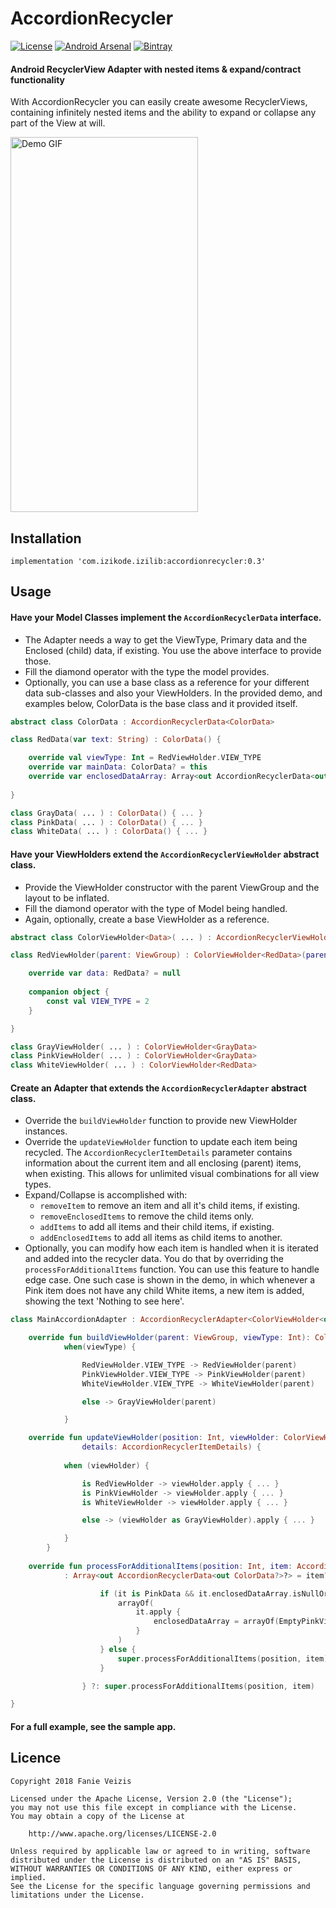 # AccordionRecycler

[![License](https://img.shields.io/badge/License-Apache%202.0-blue.svg)](https://opensource.org/licenses/Apache-2.0)
[![Android Arsenal]( https://img.shields.io/badge/Android%20Arsenal-AccordionRecycler-green.svg?style=flat )]( https://android-arsenal.com/details/1/7321 )
[![Bintray](https://img.shields.io/badge/Bintray-0.3-lightgrey.svg)](https://dl.bintray.com/ifanie/izilib/com/izikode/izilib/accordionrecycler/0.3/)

#### Android RecyclerView Adapter with nested items & expand/contract functionality
With AccordionRecycler you can easily create awesome RecyclerViews, containing infinitely nested items and the ability to expand or collapse any part of the View at will.

<img src="demoapp.gif" alt="Demo GIF" width="300" height="600" />

## Installation
```
implementation 'com.izikode.izilib:accordionrecycler:0.3'
```
## Usage
#### Have your Model Classes implement the ```AccordionRecyclerData``` interface.
- The Adapter needs a way to get the ViewType, Primary data and the Enclosed (child) data, if existing. You use the above interface to provide those.
- Fill the diamond operator with the type the model provides.
- Optionally, you can use a base class as a reference for your different data sub-classes and also your ViewHolders. In the provided demo, and examples below, ColorData is the base class and it provided itself.
```kotlin
abstract class ColorData : AccordionRecyclerData<ColorData>

class RedData(var text: String) : ColorData() {

    override val viewType: Int = RedViewHolder.VIEW_TYPE
    override var mainData: ColorData? = this
    override var enclosedDataArray: Array<out AccordionRecyclerData<out ColorData?>>? = arrayOf()
    
}

class GrayData( ... ) : ColorData() { ... }
class PinkData( ... ) : ColorData() { ... }
class WhiteData( ... ) : ColorData() { ... }
```
#### Have your ViewHolders extend the ```AccordionRecyclerViewHolder``` abstract class.
- Provide the ViewHolder constructor with the parent ViewGroup and the layout to be inflated.
- Fill the diamond operator with the type of Model being handled.
- Again, optionally, create a base ViewHolder as a reference.
```kotlin
abstract class ColorViewHolder<Data>( ... ) : AccordionRecyclerViewHolder<Data> where Data : ColorData

class RedViewHolder(parent: ViewGroup) : ColorViewHolder<RedData>(parent, R.layout.view_holder_red) {

    override var data: RedData? = null
    
    companion object {
        const val VIEW_TYPE = 2
    }

}

class GrayViewHolder( ... ) : ColorViewHolder<GrayData>
class PinkViewHolder( ... ) : ColorViewHolder<GrayData>
class WhiteViewHolder( ... ) : ColorViewHolder<RedData>
```
#### Create an Adapter that extends the ```AccordionRecyclerAdapter``` abstract class.
- Override the ```buildViewHolder``` function to provide new ViewHolder instances.
- Override the ```updateViewHolder``` function to update each item being recycled. The ```AccordionRecyclerItemDetails``` parameter contains information about the current item and all enclosing (parent) items, when existing. This allows for unlimited visual combinations for all view types.
- Expand/Collapse is accomplished with:
    - ```removeItem``` to remove an item and all it's child items, if existing.
    - ```removeEnclosedItems``` to remove the child items only.
    - ```addItems``` to add all items and their child items, if existing.
    - ```addEnclosedItems``` to add all items as child items to another.
- Optionally, you can modify how each item is handled when it is iterated and added into the recycler data. You do that by overriding the ```processForAdditionalItems``` function. You can use this feature to handle edge case. One such case is shown in the demo, in which whenever a Pink item does not have any child White items, a new item is added, showing the text 'Nothing to see here'.
```kotlin
class MainAccordionAdapter : AccordionRecyclerAdapter<ColorViewHolder<out ColorData>, ColorData>() {

    override fun buildViewHolder(parent: ViewGroup, viewType: Int): ColorViewHolder<out ColorData> =
            when(viewType) {

                RedViewHolder.VIEW_TYPE -> RedViewHolder(parent)
                PinkViewHolder.VIEW_TYPE -> PinkViewHolder(parent)
                WhiteViewHolder.VIEW_TYPE -> WhiteViewHolder(parent)

                else -> GrayViewHolder(parent)

            }

    override fun updateViewHolder(position: Int, viewHolder: ColorViewHolder<out ColorData>, data: ColorData?, 
                details: AccordionRecyclerItemDetails) {
                
            when (viewHolder) {

                is RedViewHolder -> viewHolder.apply { ... }
                is PinkViewHolder -> viewHolder.apply { ... }
                is WhiteViewHolder -> viewHolder.apply { ... }

                else -> (viewHolder as GrayViewHolder).apply { ... }

            }
        }
        
    override fun processForAdditionalItems(position: Int, item: AccordionRecyclerData<out ColorData?>?)
            : Array<out AccordionRecyclerData<out ColorData?>?> = item?.let {

                    if (it is PinkData && it.enclosedDataArray.isNullOrEmpty()) {
                        arrayOf(
                            it.apply {
                                enclosedDataArray = arrayOf(EmptyPinkViewHolder.EmptyPinkData())
                            }
                        )
                    } else {
                        super.processForAdditionalItems(position, item)
                    }

                } ?: super.processForAdditionalItems(position, item)

}
```

#### For a full example, see the sample app.

## Licence
```
Copyright 2018 Fanie Veizis

Licensed under the Apache License, Version 2.0 (the "License");
you may not use this file except in compliance with the License.
You may obtain a copy of the License at

    http://www.apache.org/licenses/LICENSE-2.0

Unless required by applicable law or agreed to in writing, software
distributed under the License is distributed on an "AS IS" BASIS,
WITHOUT WARRANTIES OR CONDITIONS OF ANY KIND, either express or implied.
See the License for the specific language governing permissions and
limitations under the License.
```